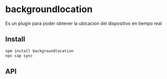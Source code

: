 # backgroundlocation

Es un plugin para poder obtener la ubicacion del dispositivo en tiempo real

## Install

```bash
npm install backgroundlocation
npx cap sync
```

## API

<docgen-index></docgen-index>

<docgen-api>
<!-- run docgen to generate docs from the source -->
<!-- More info: https://github.com/ionic-team/capacitor-docgen -->
</docgen-api>
